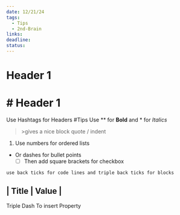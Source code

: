 ```yaml
---
date: 12/21/24
tags:
  - Tips
  - 2nd-Brain
links: 
deadline: 
status:
---
```

# Header 1
# # Header 1
Use Hashtags for Headers
#Tips 
Use ** for **Bold** and * for *Italics*

>\>gives a nice block quote / indent

1. Use numbers for ordered lists
- Or dashes for bullet points
	- [ ] Then add square brackets for checkbox

`use back ticks for code lines and triple back ticks for blocks`

|  Title  |  Value  |
--

Triple Dash To insert Property